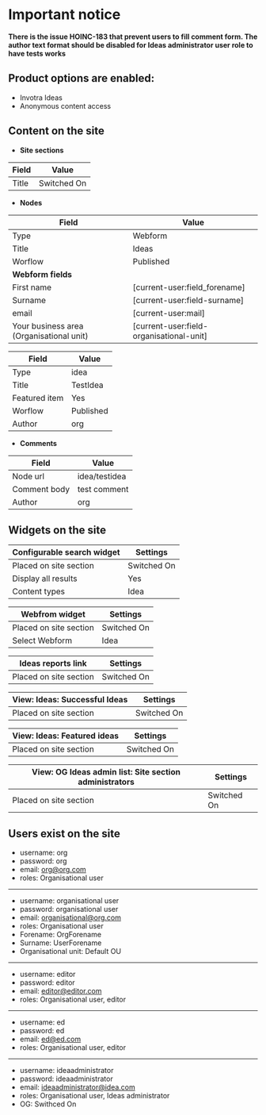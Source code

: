 # Important notice
**There is the issue HOINC-183 that prevent users to fill comment form. 
The author text format should be disabled for Ideas administrator user role to have tests works**


## Product options are enabled:
- Invotra Ideas
- Anonymous content access

## Content on the site
- **Site sections**

Field  | Value
---|---
Title  | Switched On

- **Nodes**

Field  | Value
|---|---|
|Type|Webform|
|Title|Ideas|
|Worflow|Published|
|**Webform fields**||
|First name| [current-user:field_forename]|
|Surname| [current-user:field-surname]|
|email| [current-user:mail]|
|Your business area (Organisational unit) | [current-user:field-organisational-unit]|


Field  | Value
|---|---|
|Type|idea|
|Title|TestIdea|
|Featured item|Yes|
|Worflow|Published|
|Author|org|

- **Comments**

Field  | Value
|---|---|
|Node url|idea/testidea|
|Comment body|test comment|
|Author|org|

## Widgets on the site
|Configurable search widget|Settings|
|---|---|
|Placed on site section|Switched On|
|Display all results|Yes|
|Content types| Idea|

|Webfrom widget|Settings|
|---|---|
|Placed on site section|Switched On|
|Select Webform|Idea|

|Ideas reports link|Settings|
|---|---|
|Placed on site section|Switched On|

|View: Ideas: Successful Ideas|Settings|
|---|---|
|Placed on site section|Switched On|

|View: Ideas: Featured ideas|Settings|
|---|---|
|Placed on site section|Switched On|

|View: OG Ideas admin list: Site section administrators|Settings|
|---|---|
|Placed on site section|Switched On|

## Users exist on the site
- username: org
- password: org
- email: org@org.com
- roles: Organisational user

---

- username: organisational user
- password: organisational user
- email: organisational@org.com
- roles: Organisational user
- Forename: OrgForename
- Surname: UserForename
- Organisational unit: Default OU

---

- username: editor
- password: editor
- email: editor@editor.com
- roles: Organisational user, editor

----

- username: ed
- password: ed
- email: ed@ed.com
- roles: Organisational user, editor

----

- username: ideaadministrator
- password: ideaadministrator
- email: ideaadministrator@idea.com
- roles: Organisational user, Ideas administrator
- OG: Swithced On



